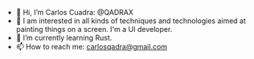 - 👋 Hi, I’m Carlos Cuadra: @QADRAX
- 👀 I am interested in all kinds of techniques and technologies aimed at painting things on a screen. I'm a UI developer. 
- 🌱 I’m currently learning Rust.
- 📫 How to reach me: carlosqadra@gmail.com
